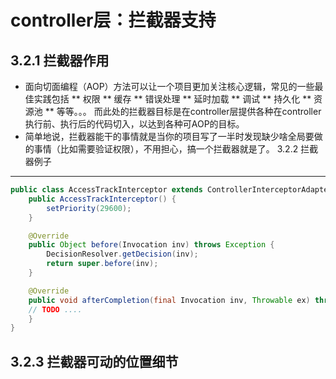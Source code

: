 controller层：拦截器支持
========================
3.2.1 拦截器作用
----------------
* 面向切面编程（AOP）方法可以让一个项目更加关注核心逻辑，常见的一些最佳实践包括
** 权限
** 缓存
** 错误处理
** 延时加载
** 调试
** 持久化
** 资源池
** 等等。。。
而此处的拦截器目标是在controller层提供各种在controller执行前、执行后的代码切入，以达到各种可AOP的目标。
* 简单地说，拦截器能干的事情就是当你的项目写了一半时发现缺少啥全局要做的事情（比如需要验证权限），不用担心，搞一个拦截器就是了。
3.2.2 拦截器例子
----------------

~~~~~java
public class AccessTrackInterceptor extends ControllerInterceptorAdapter {
	public AccessTrackInterceptor() {
		setPriority(29600);
	}

	@Override
    public Object before(Invocation inv) throws Exception {
        DecisionResolver.getDecision(inv);
        return super.before(inv);
    }

    @Override
    public void afterCompletion(final Invocation inv, Throwable ex) throws Exception {
	// TODO ....
    }
}
~~~~~

3.2.3 拦截器可动的位置细节
--------------------------
